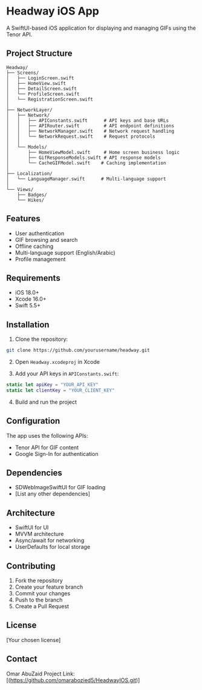 # Headway iOS App

A SwiftUI-based iOS application for displaying and managing GIFs using the Tenor API.

## Project Structure
```
Headway/
├── Screens/
│   ├── LoginScreen.swift
│   ├── HomeView.swift
│   ├── DetailScreen.swift
│   └── ProfileScreen.swift
│   └── RegistrationScreen.swift
│
├── NetworkLayer/
│   ├── Network/
│   │   ├── APIConstants.swift      # API keys and base URLs
│   │   ├── APIRouter.swift         # API endpoint definitions
│   │   ├── NetworkManager.swift    # Network request handling
│   │   └── NetworkRequest.swift    # Request protocols
│   │
│   └── Models/
│       ├── HomeViewModel.swift     # Home screen business logic
│       ├── GifResponseModels.swift # API response models
│       └── CacheGIFModel.swift    # Caching implementation
│
├── Localization/
│   └── LanguageManager.swift      # Multi-language support
│
└── Views/
    ├── Badges/
    └── Hikes/
```

## Features
- User authentication
- GIF browsing and search
- Offline caching
- Multi-language support (English/Arabic)
- Profile management

## Requirements
- iOS 18.0+
- Xcode 16.0+
- Swift 5.5+

## Installation
1. Clone the repository:
```bash
git clone https://github.com/yourusername/headway.git
```

2. Open `Headway.xcodeproj` in Xcode

3. Add your API keys in `APIConstants.swift`:
```swift
static let apiKey = "YOUR_API_KEY"
static let clientKey = "YOUR_CLIENT_KEY"
```

4. Build and run the project

## Configuration
The app uses the following APIs:
- Tenor API for GIF content
- Google Sign-In for authentication

## Dependencies
- SDWebImageSwiftUI for GIF loading
- [List any other dependencies]

## Architecture
- SwiftUI for UI
- MVVM architecture
- Async/await for networking
- UserDefaults for local storage

## Contributing
1. Fork the repository
2. Create your feature branch
3. Commit your changes
4. Push to the branch
5. Create a Pull Request

## License
[Your chosen license]

## Contact
Omar AbuZaid 
Project Link: [(https://github.com/omarabozied5/HeadwayIOS.git)]
